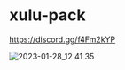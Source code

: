 # xulu-pack
https://discord.gg/f4Fm2kYP

![2023-01-28_12 41 35](https://user-images.githubusercontent.com/102436871/215261274-5a4ec93c-0395-4940-bc4e-b0dae36da364.png)
